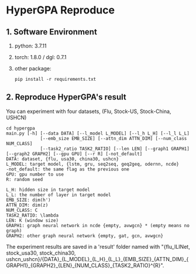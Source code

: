# HyperGPA Reproduce

## 1. Software Environment

1. python: 3.7.11

2. torch: 1.8.0 / dgl: 0.7.1

3. other package:
   ```
   pip install -r requirements.txt
   ```

## 2. Reproduce HyperGPA's result

You can experiment with four datasets, (Flu, Stock-US, Stock-China, USHCN)

```
cd hypergpa
main.py [-h] [--data DATA] [--l_model L_MODEL] [--l_h L_H] [--l_l L_L]
             [--emb_size EMB_SIZE] [--attn_dim ATTN_DIM] [--num_class NUM_CLASS]
             [--task2_ratio TASK2_RATIO] [--len LEN] [--graph1 GRAPH1] [--graph2 GRAPH2] [--gpu GPU] [--r R] [-not_default]
DATA: dataset, {flu, usa30, china30, ushcn}
L_MODEL: target model, {lstm, gru, seq2seq, geq2geq, odernn, ncde}
-not_default: the same flag as the previous one
GPU: gpu number to use
R: random seed

L_H: hidden size in target model
L_L: the number of layer in target model
EMB_SIZE: dim(h')
ATTN_DIM: dim(z)
NUM_CLASS: C
TASK2_RATIO: \lambda
LEN: K (window size)
GRAPH1: graph neural network in ncde {empty, avwgcn} * (empty means no graph)
GRAPH2: other graph neural network {empty, gat, gcn, avwgcn} 
```
 The experiment results are saved in a 'result' folder named with "{flu_ILINet, stock_usa30, stock_china30, ushcn_ushcn}/{DATA}\_{L\_MODEL}\_{L_H}\_{L_L}\_{EMB\_SIZE}\_{ATTN\_DIM}\_{GRAPH1}\_{GRAPH2}\_{LEN}\_{NUM\_CLASS}\_{TASK2\_RATIO}^{R}".
